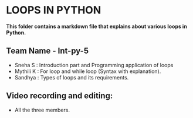 # LOOPS IN PYTHON

**This folder contains a markdown file that explains about various loops in Python.**

## Team Name - Int-py-5
- Sneha S    : Introduction part and Programming application of loops
- Mythili K  : For loop and while loop (Syntax with explanation).
- Sandhya    : Types of loops and its requirements.

## Video recording and editing:
- All the three members.
